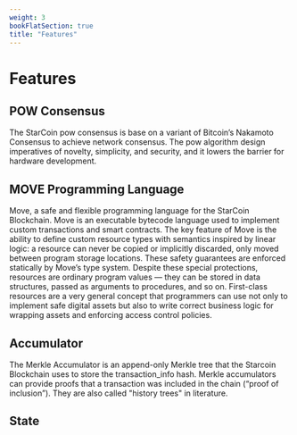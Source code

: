 ```yaml
---
weight: 3
bookFlatSection: true
title: "Features"
---
```


# Features

## POW Consensus

The StarCoin pow consensus is base on a variant of Bitcoin’s Nakamoto Consensus to achieve network consensus. The pow algorithm design imperatives of novelty, simplicity, and security, and it lowers the barrier for hardware development.

## MOVE Programming Language

Move, a safe and flexible programming language for the StarCoin Blockchain. Move is an executable bytecode language used to implement custom transactions and smart contracts. The key feature of Move is the ability to define custom resource types with semantics inspired by linear logic: a resource can never be copied or implicitly discarded, only moved between program storage locations. These safety guarantees are enforced statically by Move’s type system. Despite these special protections, resources are ordinary program values — they can be stored in data structures, passed as arguments to procedures, and so on. First-class resources are a very general concept that programmers can use not only to implement safe digital assets but also to write correct business logic for wrapping assets and enforcing access control policies.

## Accumulator

The Merkle Accumulator is an append-only Merkle tree that the Starcoin Blockchain uses to store the transaction_info hash. Merkle accumulators can provide proofs that a transaction was included in the chain (“proof of inclusion”). They are also called "history trees" in literature.


## State